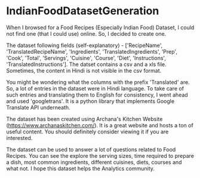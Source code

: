 # IndianFoodDatasetGeneration

When I browsed for a Food Recipes (Especially Indian Food) Dataset, I could not find one (that I could use) online. So, I decided to create one.

The dataset following fields (self-explanatory) - ['RecipeName', 'TranslatedRecipeName', 'Ingredients', 'TranslatedIngredients', 'Prep', 'Cook', 'Total', 'Servings', 'Cuisine', 'Course', 'Diet', 'Instructions', 'TranslatedInstructions']. The datset contains a csv and a xls file. Sometimes, the content in Hindi is not visible in the csv format.

You might be wondering what the columns with the prefix 'Translated' are. So, a lot of entries in the dataset were in Hindi language. To take care of such entries and translating them to English for consistency, I went ahead and used 'googletrans'. It is a python library that implements Google Translate API underneath.

The dataset has been created using Archana's Kitchen Website (https://www.archanaskitchen.com/). It is a great website and hosts a ton of useful content. You should definitely consider viewing it if you are interested.

The dataset can be used to answer a lot of questions related to Food Recipes. You can see the explore the serving sizes, time required to prepare a dish, most common ingredients, different cuisines, diets, courses and what not. I hope this dataset helps the Analytics community.

